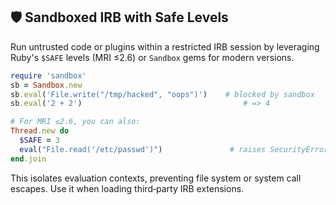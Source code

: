 ## 🛡️ Sandboxed IRB with Safe Levels
Run untrusted code or plugins within a restricted IRB session by leveraging Ruby's `$SAFE` levels (MRI ≤2.6) or `Sandbox` gems for modern versions.

```ruby
require 'sandbox'
sb = Sandbox.new
sb.eval('File.write("/tmp/hacked", "oops")')    # blocked by sandbox
sb.eval('2 + 2')                                    # => 4

# For MRI ≤2.6, you can also:
Thread.new do
  $SAFE = 3
  eval("File.read('/etc/passwd')")               # raises SecurityError
end.join
```

This isolates evaluation contexts, preventing file system or system call escapes. Use it when loading third‑party IRB extensions.